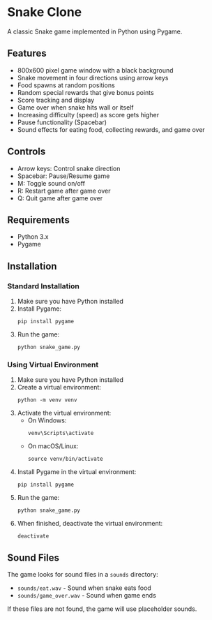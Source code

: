 # Snake Clone

A classic Snake game implemented in Python using Pygame.

## Features

- 800x600 pixel game window with a black background
- Snake movement in four directions using arrow keys
- Food spawns at random positions
- Random special rewards that give bonus points
- Score tracking and display
- Game over when snake hits wall or itself
- Increasing difficulty (speed) as score gets higher
- Pause functionality (Spacebar)
- Sound effects for eating food, collecting rewards, and game over

## Controls

- Arrow keys: Control snake direction
- Spacebar: Pause/Resume game
- M: Toggle sound on/off
- R: Restart game after game over
- Q: Quit game after game over

## Requirements

- Python 3.x
- Pygame

## Installation

### Standard Installation
1. Make sure you have Python installed
2. Install Pygame:
   ```
   pip install pygame
   ```
3. Run the game:
   ```
   python snake_game.py
   ```

### Using Virtual Environment
1. Make sure you have Python installed
2. Create a virtual environment:
   ```
   python -m venv venv
   ```
3. Activate the virtual environment:
   - On Windows:
     ```
     venv\Scripts\activate
     ```
   - On macOS/Linux:
     ```
     source venv/bin/activate
     ```
4. Install Pygame in the virtual environment:
   ```
   pip install pygame
   ```
5. Run the game:
   ```
   python snake_game.py
   ```
6. When finished, deactivate the virtual environment:
   ```
   deactivate
   ```

## Sound Files

The game looks for sound files in a `sounds` directory:
- `sounds/eat.wav` - Sound when snake eats food
- `sounds/game_over.wav` - Sound when game ends

If these files are not found, the game will use placeholder sounds.
